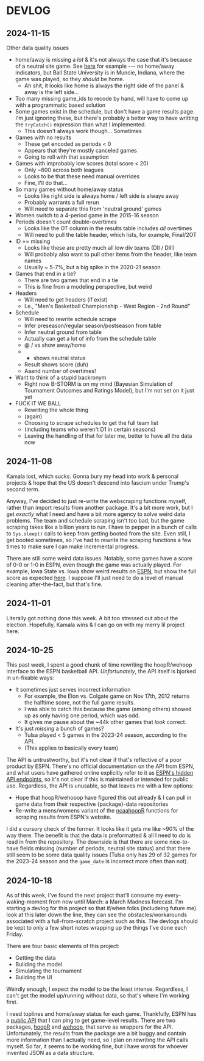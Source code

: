 # DEVLOG

## 2024-11-15

Other data quality issues
* home/away is missing a _lot_ & it's not always the case that it's because of a neutral site game. See [here](https://www.espn.com/mens-college-basketball/game/_/gameId/330232050) for example --- no home/away indicators, but Ball State University is in Muncie, Indiana, where the game was played, so they _should_ be home. 
  * Ah shit, it looks like home is always the right side of the panel & away is the left side...
* Too many missing game_ids to recode by hand, will have to come up with a programmatic based solution
* Some games exist in the schedule, but don't have a game results page. I'm just ignoring these, but there's probably a better way to have writting the `tryCatch()` expression than what I implemented. 
  * This doesn't always work though... Sometimes
* Games with no results
  * These get encoded as periods < 0
  * Appears that they're mostly canceled games
  * Going to roll with that assumption
* Games with improbably low scores (total score < 20)
  * Only ~600 across both leagues
  * Looks to be that these need manual overrides
  * Fine, I'll do that...
* So many games without home/away status
  * Looks like right side is always home / left side is always away
  * Probably warrants a full rerun
  * Will need to separate this from 'neutral ground' games
* Women switch to a 4-period game in the 2015-16 season
* Periods doesn't count double-overtimes
  * Looks like the OT column in the results table includes *all* overtimes
  * Will need to pull the table header, which lists, for example, Final/2OT
* ID == missing
  * Looks like these are pretty much all low div teams (DII / DIII)
  * Will probably also want to pull other items from the header, like team names
  * Usually ~ 5-7%, but a big spike in the 2020-21 season
* Games that end in a tie?
  * There are two games that end in a tie
  * This is fine from a modeling perspective, but weird
* Headers
  * Will need to get headers (if exist)
  * I.e., "Men's Basketball Championship - West Region - 2nd Round"
* Schedule
  * Will need to rewrite schedule scrape
  * Infer preseason/regular season/postseason from table
  * Infer neutral ground from table
  * Actually can get a lot of info from the schedule table
  * @ / vs show away/home
  * * shows neutral status
  * Result shows score (duh)
  * Aaand number of overtimes!
* Want to think of a stupid backronym
  * Right now B-STORM is on my mind (Bayesian Simulation of Tournament Outcomes and Ratings Model), but I'm not set on it just yet
* FUCK IT WE BALL
  * Rewriting the whole thing
  * (again)
  * Choosing to scrape schedules to get the full team list
  * (including teams who weren't D1 in certain seasons)
  * Leaving the handling of that for later me, better to have all the data now


## 2024-11-08

Kamala lost, which sucks. Gonna bury my head into work & personal projects & hope that the US doesn't descend into fascism under Trump's second term.

Anyway, I've decided to just re-write the webscraping functions myself, rather than import results from another package. It's a bit more work, but I get *exactly* what I need and have a bit more agency to solve weird data problems. The team and schedule scraping isn't too bad, but the game scraping takes like a billion years to run. I have to pepper in a bunch of calls to `Sys.sleep()` calls to keep from getting booted from the site. Even still, I get booted sometimes, so I've had to rewrite the scraping functions a few times to make sure I can make incremental progress.

There are still some weird data issues. Notably, some games have a score of 0-0 or 1-0 in ESPN, even though the game was actually played. For example, Iowa State vs. Iowa show weird results on [ESPN](https://www.espn.com/mens-college-basketball/game/_/gameId/230802294), but show the full score as expected [here](https://www.sports-reference.com/cbb/schools/iowa-state/men/2003-schedule.html). I suppose I'll just need to do a level of manual cleaning after-the-fact, but that's fine. 

## 2024-11-01

Literally got nothing done this week. A bit too stressed out about the election. Hopefully, Kamala wins & I can go on with my merry lil project here.

## 2024-10-25

This past week, I spent a good chunk of time rewriting the hoopR/wehoop interface to the ESPN basketball API. *Unfortunately*, the API itself is bjorked in un-fixable ways:

* It sometimes just serves incorrect information
  * For example, the Elon vs. Colgate game on Nov 17th, 2012 returns the halftime score, not the full game results. 
  * I was able to catch this because the game (among others) showed up as only having one period, which was odd.
  * It gives me pause about the ~44k other games that *look* correct.
* It's just *missing* a bunch of games?
  * Tulsa played < 5 games in the 2023-24 season, according to the API.
  * (This applies to basically every team)
  
The API is untrustworthy, but it's not clear if that's reflective of a poor product by ESPN. There's no official documentation on the API from ESPN, and what users have gathered online explicitly refer to it as [ESPN's hidden API endpoints](https://gist.github.com/akeaswaran/b48b02f1c94f873c6655e7129910fc3b), so it's not clear if this is maintained or intended for public use. Regardless, the API is unusable, so that leaves me with a few options:

* Hope that hoopR/wehooop have figured this out already & I can pull in game data from their respective {package}-data repositories
* Re-write a mens/womens variant of the [ncaahoopR](https://github.com/lbenz730/ncaahoopR) functions for scraping results from ESPN's website.

I did a cursory check of the former. It looks like it gets me like ~90% of the way there. The benefit is that the data is preformatted & all I need to do is read in from the repository. The downside is that there are some nice-to-have fields missing (number of periods, neutral site status) and that there still seem to be some data quality issues (Tulsa only has 29 of 32 games for the 2023-24 season and the `game_date` is incorrect more often than not). 

## 2024-10-18

As of this week, I've found the next project that'll consume my every-waking-moment from now until March: a March Madness forecast. I'm starting a devlog for this project so that if/when folks (includeing future me) look at this later down the line, they can see the obstacles/workarounds associated with a full-from-scratch project such as this. The devlogs should be kept to only a few short notes wrapping up the things I've done each Friday.

There are four basic elements of this project:

* Getting the data
* Building the model
* Simulating the tournament
* Building the UI

Weirdly enough, I expect the model to be the least intense. Regardless, I can't get the model up/running without data, so that's where I'm working first.

I need toplines and home/away status for each game. Thankfully, ESPN has a [public API](https://gist.github.com/akeaswaran/b48b02f1c94f873c6655e7129910fc3b) that I can ping to get game-level results. There are two packages, [hoopR](https://hoopr.sportsdataverse.org/) and [wehoop](https://wehoop.sportsdataverse.org/index.html), that serve as wrappers for the API. Unfortunately, the results from the package are a bit buggy and contain more information than I actually need, so I plan on rewriting the API calls myself. So far, it seems to be working fine, but I have _words_ for whoever invented JSON as a data structure. 